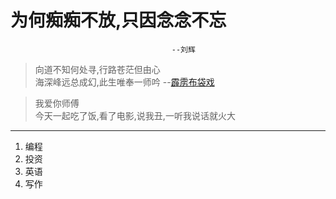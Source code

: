 # 为何痴痴不放,只因念念不忘
                                        --刘辉


> 向道不知何处寻,行路苍茫但由心  
> 海深峰远总成幻,此生唯奉一师吟
>       --[霹雳布袋戏](https://baike.baidu.com/item/%E9%9C%B9%E9%9B%B3%E5%B8%83%E8%A2%8B%E6%88%8F)







> 我爱你师傅  
> 今天一起吃了饭,看了电影,说我丑,一听我说话就火大
---
1. 编程  
2. 投资  
3. 英语   
4. 写作
